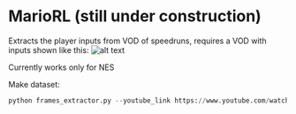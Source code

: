 # MarioRL (still under construction)
Extracts the player inputs from VOD of speedruns, requires a VOD with inputs shown like this:
![alt text](https://github.com//fyrastelmini/MarioRL/main/controller.png?raw=true)

Currently works only for NES

Make dataset:
```python
python frames_extractor.py --youtube_link https://www.youtube.com/watch?v=TJnk7a-Lefo --start 12 --end 1160
